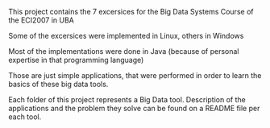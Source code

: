 This project contains the 7 excersices for the Big Data Systems Course of the ECI2007 in UBA

Some of the excersices were implemented in Linux, others in Windows

Most of the implementations were done in Java (because of personal expertise in that programming language)

Those are just simple applications, that were performed in order to learn the basics of these big data tools.

Each folder of this project represents a Big Data tool. Description of the applications and the problem they solve
can be found on a README file per each tool.